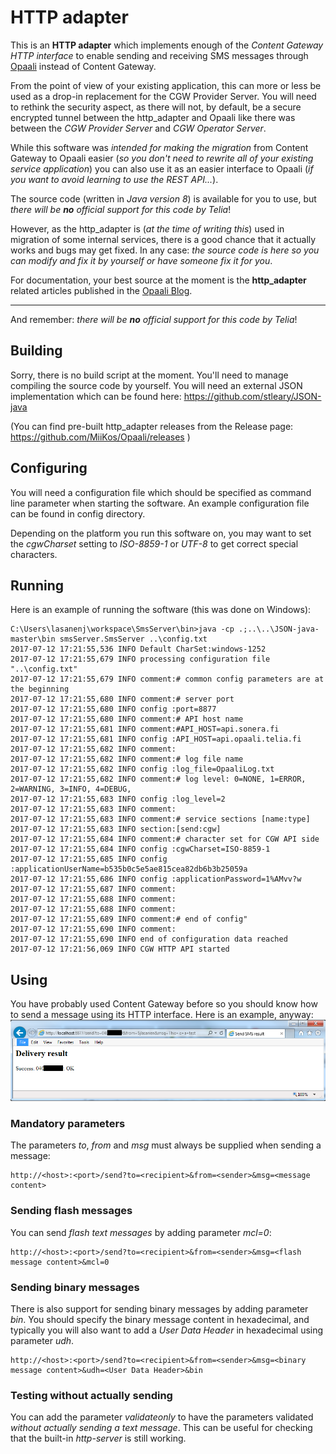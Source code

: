 # HTTP adapter

This is an __HTTP adapter__ which implements enough of the _Content Gateway HTTP interface_ to enable sending and receiving SMS messages through [Opaali](https://developer.opaali.telia.fi/about) instead of Content Gateway. 

From the point of view of your existing application, this can more or less be used as a drop-in replacement for the CGW Provider Server. You will need to rethink the security aspect, as there will not, by default, be a secure encrypted tunnel between the http\_adapter and Opaali like there was between the _CGW Provider Server_ and _CGW Operator Server_.

While this software was _intended for making the migration_ from Content Gateway to Opaali easier (_so you don't need to rewrite all of your existing service application_) you can also use it as an easier interface to Opaali (_if you want to avoid learning to use the REST API..._). 

The source code (written in _Java version 8_) is available for you to use, but _there will be __no__ official support for this code by Telia_!

However, as the http\_adapter is (_at the time of writing this_) used in migration of some internal services, there is a good chance that it actually works and bugs may get fixed. In any case: _the source code is here so you can modify and fix it by yourself or have someone fix it for you_. 

For documentation, your best source at the moment is the __http_adapter__ related articles published in the [Opaali Blog](https://miikos.github.io/Opaali/indexall/).

----

And remember: _there will be __no__ official support for this code by Telia_!

## Building

Sorry, there is no build script at the moment. You'll need to manage compiling the source code by yourself.
You will need an external JSON implementation which can be found here: https://github.com/stleary/JSON-java

(You can find pre-built http_adapter releases from the Release page: https://github.com/MiiKos/Opaali/releases )

## Configuring

You will need a configuration file which should be specified as command line parameter when starting the software.
An example configuration file can be found in config directory.

Depending on the platform you run this software on, you may want to set the _cgwCharset_ setting to _ISO-8859-1_ or _UTF-8_ to get correct special characters.

## Running

Here is an example of running the software (this was done on Windows):
```
C:\Users\lasanenj\workspace\SmsServer\bin>java -cp .;..\..\JSON-java-master\bin smsServer.SmsServer ..\config.txt
2017-07-12 17:21:55,536 INFO Default CharSet:windows-1252
2017-07-12 17:21:55,679 INFO processing configuration file "..\config.txt"
2017-07-12 17:21:55,679 INFO comment:# common config parameters are at the beginning
2017-07-12 17:21:55,680 INFO comment:# server port
2017-07-12 17:21:55,680 INFO config :port=8877
2017-07-12 17:21:55,680 INFO comment:# API host name
2017-07-12 17:21:55,681 INFO comment:#API_HOST=api.sonera.fi
2017-07-12 17:21:55,681 INFO config :API_HOST=api.opaali.telia.fi
2017-07-12 17:21:55,682 INFO comment:
2017-07-12 17:21:55,682 INFO comment:# log file name
2017-07-12 17:21:55,682 INFO config :log_file=OpaaliLog.txt
2017-07-12 17:21:55,682 INFO comment:# log level: 0=NONE, 1=ERROR, 2=WARNING, 3=INFO, 4=DEBUG,
2017-07-12 17:21:55,683 INFO config :log_level=2
2017-07-12 17:21:55,683 INFO comment:
2017-07-12 17:21:55,683 INFO comment:# service sections [name:type]
2017-07-12 17:21:55,683 INFO section:[send:cgw]
2017-07-12 17:21:55,684 INFO comment:# character set for CGW API side
2017-07-12 17:21:55,684 INFO config :cgwCharset=ISO-8859-1
2017-07-12 17:21:55,685 INFO config :applicationUserName=b535b0c5e5ae815cea82db6b3b25059a
2017-07-12 17:21:55,686 INFO config :applicationPassword=1%AMvv?w
2017-07-12 17:21:55,687 INFO comment:
2017-07-12 17:21:55,688 INFO comment:
2017-07-12 17:21:55,688 INFO comment:
2017-07-12 17:21:55,689 INFO comment:# end of config"
2017-07-12 17:21:55,690 INFO comment:
2017-07-12 17:21:55,690 INFO end of configuration data reached
2017-07-12 17:21:56,069 INFO CGW HTTP API started
```

## Using

You have probably used Content Gateway before so you should know how to send a message using its HTTP interface.
Here is an example, anyway:
![sending an sms](screenshots/sending_an_sms.png)

### Mandatory parameters

The parameters _to_, _from_ and _msg_ must always be supplied when sending a message:

```
http://<host>:<port>/send?to=<recipient>&from=<sender>&msg=<message content>
```

### Sending flash messages

You can send _flash text messages_ by adding parameter _mcl=0_:

```
http://<host>:<port>/send?to=<recipient>&from=<sender>&msg=<flash message content>&mcl=0
```

### Sending binary messages

There is also support for sending binary messages by adding parameter _bin_. You should specify the binary message content in hexadecimal, and typically you will also want to add a _User Data Header_ in hexadecimal using parameter _udh_.

```
http://<host>:<port>/send?to=<recipient>&from=<sender>&msg=<binary message content>&udh=<User Data Header>&bin
```

### Testing without actually sending

You can add the parameter _validateonly_ to have the parameters validated _without actually sending a text message_. This can be useful for checking that the built-in _http-server_ is still working.

